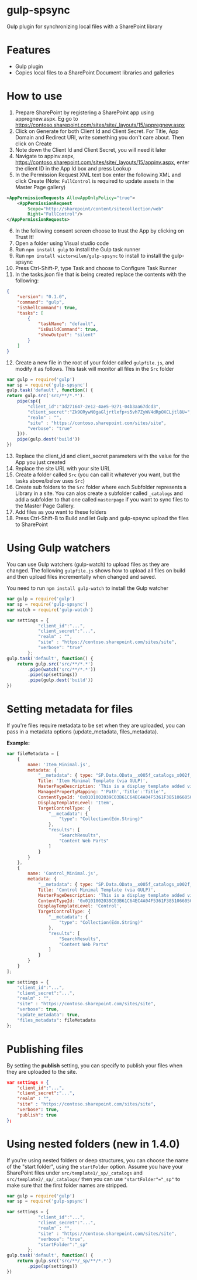 # gulp-spsync
Gulp plugin for synchronizing local files with a SharePoint library

# Features
 
* Gulp plugin
* Copies local files to a SharePoint Document libraries and galleries

# How to use

1. Prepare SharePoint by registering a SharePoint app using appregnew.aspx. Eg go to https://contoso.sharepoint.com/sites/site/_layouts/15/appregnew.aspx
2. Click on Generate for both Client Id and Client Secret. For Title, App Domain and Redirect URI, write something you don't care about. Then click on Create
3. Note down the Client Id and Client Secret, you will need it later
4. Navigate to appinv.aspx, https://contoso.sharepoint.com/sites/site/_layouts/15/appinv.aspx, enter the client ID in the App Id box and press Lookup
5. In the Permission Request XML text box enter the following XML and click Create (Note: `FullControl` is required to update assets in the Master Page gallery)  
```xml
<AppPermissionRequests AllowAppOnlyPolicy="true">
    <AppPermissionRequest
        Scope="http://sharepoint/content/sitecollection/web"
        Right="FullControl"/>
</AppPermissionRequests>
```
6. In the following consent screen choose to trust the App by clicking on Trust It!
7. Open a folder using Visual studio code
8. Run `npm install gulp` to install the Gulp task runner
9. Run `npm install wictorwilen/gulp-spsync` to install to install the gulp-spsync 
10. Press Ctrl-Shift-P, type Task and choose to Configure Task Runner
11. In the tasks.json file that is being created replace the contents with the following:
```json
{
    "version": "0.1.0",
    "command": "gulp",
    "isShellCommand": true,
    "tasks": [
        {
            "taskName": "default",
            "isBuildCommand": true,
            "showOutput": "silent"
        }
    ]
}	
```
12. Create a new file in the root of your folder called `gulpfile.js`, and modify it as follows. This task will monitor all files in the `Src` folder
```javascript
var gulp = require('gulp')
var sp = require('gulp-spsync')
gulp.task('default', function() {
return gulp.src('src/**/*.*').
    pipe(sp({
        "client_id":"3d271647-2e12-4ae5-9271-04b3aa67dcd3",
        "client_secret":"Zk9ORywN0gaGljrtlxfp+s5vh7ZyWV4dRpOXCLjtl8U=",
        "realm" : "",
        "site" : "https://contoso.sharepoint.com/sites/site",
        "verbose": "true"
    })).		
    pipe(gulp.dest('build'))
})
```
13. Replace the client_id and client_secret parameters with the value for the App you just created
14. Replace the site URL with your site URL
15. Create a folder called `Src` (you can call it whatever you want, but the tasks above/below uses `Src`)
16. Create sub folders to the `Src` folder where each Subfolder represents a Library in a site. You can alos create a subfolder called `_catalogs` and 
add a subfolder to that one called `masterpage` if you want to sync files to the Master Page Gallery.
17. Add files as you want to these folders
18. Press Ctrl-Shift-B to Build and let Gulp and gulp-spsync upload the files to SharePoint

# Using Gulp watchers

You can use Gulp watchers (gulp-watch) to upload files as they are changed. 
The following `gulpfile.js` shows how to upload all files on build and then upload files incrementally when changed and saved.

You need to run `npm install gulp-watch` to install the Gulp watcher

```javascript
var gulp = require('gulp')
var sp = require('gulp-spsync')
var watch = require('gulp-watch')

var settings = {
			"client_id":"...",
			"client_secret":"...",
			"realm" : "",
			"site" : "https://contoso.sharepoint.com/sites/site",
			"verbose": "true"
		};
gulp.task('default', function() {
	return gulp.src('src/**/*.*')
		.pipe(watch('src/**/*.*'))
		.pipe(sp(settings))		
		.pipe(gulp.dest('build'))
})

```
# Setting metadata for files
If you're files require metadata to be set when they are uploaded, you can pass in a metadata options (update_metadata, files_metadata).

**Example:**
```javascript
var fileMetadata = [
    {
        name: 'Item_Minimal.js',
        metadata: {
            "__metadata": { type: "SP.Data.OData__x005f_catalogs_x002f_masterpageItem" },
            Title: 'Item Minimal Template (via GULP)',
            MasterPageDescription: 'This is a display template added via gulp.',
            ManagedPropertyMapping: "'Path','Title':'Title'",
            ContentTypeId: '0x0101002039C03B61C64EC4A04F5361F38510660500A0383064C59087438E649B7323C95AF6',
            DisplayTemplateLevel: 'Item',
            TargetControlType: {
                "__metadata": {
                    "type": "Collection(Edm.String)"
                },
                "results": [
                    "SearchResults",
                    "Content Web Parts"
                ]
            }
        }
    },
    {
        name: 'Control_Minimal.js',
        metadata: {
            "__metadata": { type: "SP.Data.OData__x005f_catalogs_x002f_masterpageItem" },
            Title: 'Control Minimal Template (via GULP)',
            MasterPageDescription: 'This is a display template added via gulp.',
            ContentTypeId: '0x0101002039C03B61C64EC4A04F5361F38510660500A0383064C59087438E649B7323C95AF6',
            DisplayTemplateLevel: 'Control',
            TargetControlType: {
                "__metadata": {
                    "type": "Collection(Edm.String)"
                },
                "results": [
                    "SearchResults",
                    "Content Web Parts"
                ]
            }
        }
    }
];

var settings = {
    "client_id":"...",
    "client_secret":"...",
    "realm" : "",
    "site" : "https://contoso.sharepoint.com/sites/site",
    "verbose": true,
    "update_metadata": true,
    "files_metadata": fileMetadata
};
```

# Publishing files
By setting the **publish** setting, you can specify to publish your files when they are uploaded to the site.

```json
var settings = {
    "client_id":"...",
    "client_secret":"...",
    "realm" : "",
    "site" : "https://contoso.sharepoint.com/sites/site",
    "verbose": true,
    "publish": true
};
```

# Using nested folders (new in 1.4.0)

If you're using nested folders or deep structures, you can choose the name of the "start folder", using the `startFolder` option. 
Assume you have your SharePoint files under `src/template1/_sp/_catalogs` and `src/template2/_sp/_catalogs/` then you can use `"startFolder"="_sp"` to make sure that the first folder names are stripped.

```javascript
var gulp = require('gulp')
var sp = require('gulp-spsync')

var settings = {
			"client_id":"...",
			"client_secret":"...",
			"realm" : "",
			"site" : "https://contoso.sharepoint.com/sites/site",
			"verbose": "true",
            "startFolder":"_sp"
		};
gulp.task('default', function() {
	return gulp.src('src/**/_sp/**/*.*')
		.pipe(sp(settings))		
})

```